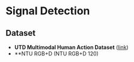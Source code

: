 # Signal Detection

## Dataset
* **UTD Multimodal Human Action Dataset** ([link](https://personal.utdallas.edu/~kehtar/UTD-MHAD.html))
* **NTU RGB+D (NTU RGB+D 120)
